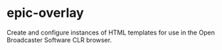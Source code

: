 # epic-overlay
Create and configure instances of HTML templates for use in the Open Broadcaster Software CLR browser.
